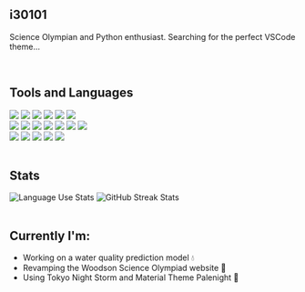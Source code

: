## i30101
<p>Science Olympian and Python enthusiast. Searching for the perfect VSCode theme...</p>
<br>

## Tools and Languages
![](https://img.shields.io/badge/Python-FFD43B?style=for-the-badge&logo=python&logoColor=blue)
![](https://img.shields.io/badge/Pandas-2C2D72?style=for-the-badge&logo=pandas&logoColor=white)
![](https://camo.githubusercontent.com/6bcc6d847db3541013b489252b927658bb3824a3e43a44f0f8c7f7b60a4e75ab/68747470733a2f2f696d672e736869656c64732e696f2f62616467652f4d6174706c6f746c69622d2532334633373732362e7376673f7374796c653d666f722d7468652d6261646765266c6f676f3d706c6f746c79266c6f676f436f6c6f723d7768697465)
![](https://img.shields.io/badge/Numpy-777BB4?style=for-the-badge&logo=numpy&logoColor=white)
![](https://img.shields.io/badge/TensorFlow-FF6F00?style=for-the-badge&logo=TensorFlow&logoColor=white)
![](https://img.shields.io/badge/scikit_learn-F7931E?style=for-the-badge&logo=scikit-learn&logoColor=white)
<br>
![](https://img.shields.io/badge/HTML5-E34F26?style=for-the-badge&logo=html5&logoColor=white)
![](https://img.shields.io/badge/JavaScript-323330?style=for-the-badge&logo=javascript&logoColor=F7DF1E)
![](https://img.shields.io/badge/CSS3-1572B6?style=for-the-badge&logo=css3&logoColor=white)
![](https://img.shields.io/badge/Bootstrap-563D7C?style=for-the-badge&logo=bootstrap&logoColor=white)
![](https://camo.githubusercontent.com/21bd5567106543003b39efe9e8c2c93eba7a7b31afac9013d4bd0845b51f7a65/68747470733a2f2f696d672e736869656c64732e696f2f62616467652f4a6176612d2532334544384230302e7376673f7374796c653d666f722d7468652d6261646765266c6f676f3d6f70656e6a646b266c6f676f436f6c6f723d7768697465)
![](https://img.shields.io/badge/C%2B%2B-00599C?style=for-the-badge&logo=c%2B%2B&logoColor=white)
![](https://img.shields.io/badge/LaTeX-47A141?style=for-the-badge&logo=LaTeX&logoColor=white)
<br>
![](https://img.shields.io/badge/Windows-0078D6?style=for-the-badge&logo=windows&logoColor=white)
![](https://img.shields.io/badge/VSCode-0078D4?style=for-the-badge&logo=visual%20studio%20code&logoColor=white)
![](https://img.shields.io/badge/Overleaf-47A141?style=for-the-badge&logo=Overleaf&logoColor=white)
![](https://img.shields.io/badge/Arduino-00979D?style=for-the-badge&logo=Arduino&logoColor=white)
![](https://img.shields.io/badge/Raspberry%20Pi-A22846?style=for-the-badge&logo=Raspberry%20Pi&logoColor=white)
<br>
<br>

## Stats
![Language Use Stats](https://github-readme-stats-git-masterrstaa-rickstaa.vercel.app/api/top-langs/?username=i30101&langs_count=3)
![GitHub Streak Stats](https://github-readme-streak-stats.herokuapp.com/?user=i30101)
<br>
<br>


## Currently I'm:
- Working on a water quality prediction model 💧
- Revamping the Woodson Science Olympiad website 🧪
- Using Tokyo Night Storm and Material Theme Palenight 🌙
